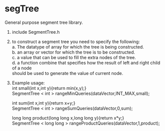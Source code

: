 # segTree
General purpose segment tree library.

1. include SegmentTree.h
2. to construct a segment tree you need to specify the following:<br>
   a. The datatype of array for which the tree is being constructed.<br>
   b. an array or vector for which the tree is to be constructed.<br>
   c. a value that can be used to fill the extra nodes of the tree.<br>
   d. a function combine that specifies how the result of left and right child of a node<br> 
        should be used to generate the value of current node.
3. Example usage:      
   int small(int x,int y){return min(x,y);}<br>
   SegmentTree < int > rangeMinQueries(dataVector,INT_MAX,small);<br>
   
   int sum(int x,int y){return x+y;}<br>
   SegmentTree < int > rangeSumQueries(dataVector,0,sum);<br>
   
   long long product(long long x,long long y){return x*y;}<br>
   SegmentTree < long long > rangeProductQueries(dataVector,1,product);<br>
   
   
